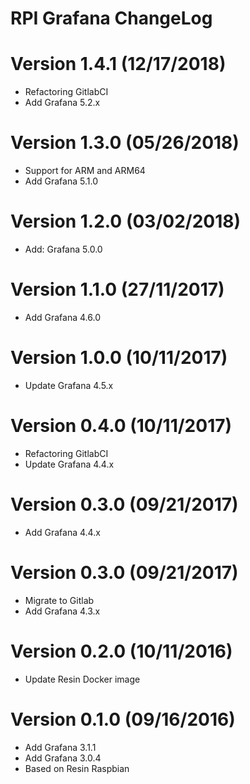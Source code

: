 RPI Grafana ChangeLog
=================================

# Version 1.4.1 (12/17/2018)

- Refactoring GitlabCI
- Add Grafana 5.2.x

# Version 1.3.0 (05/26/2018)

- Support for ARM and ARM64
- Add Grafana 5.1.0

# Version 1.2.0 (03/02/2018)

- Add: Grafana 5.0.0

# Version 1.1.0 (27/11/2017)

- Add Grafana 4.6.0

# Version 1.0.0 (10/11/2017)

- Update Grafana 4.5.x

# Version 0.4.0 (10/11/2017)

- Refactoring GitlabCI
- Update Grafana 4.4.x

# Version 0.3.0 (09/21/2017)

- Add Grafana 4.4.x

# Version 0.3.0 (09/21/2017)

- Migrate to Gitlab
- Add Grafana 4.3.x

# Version 0.2.0 (10/11/2016)

- Update Resin Docker image

# Version 0.1.0 (09/16/2016)

- Add Grafana 3.1.1
- Add Grafana 3.0.4
- Based on Resin Raspbian

